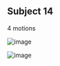 ## Subject 14

4 motions

![image](https://user-images.githubusercontent.com/65078173/212991508-ff249c40-2960-49db-bfe9-10caabc5f35d.png)


![image](https://user-images.githubusercontent.com/65078173/212991482-b8cf380f-ca80-4df2-8ca7-e863ccf3f676.png)
